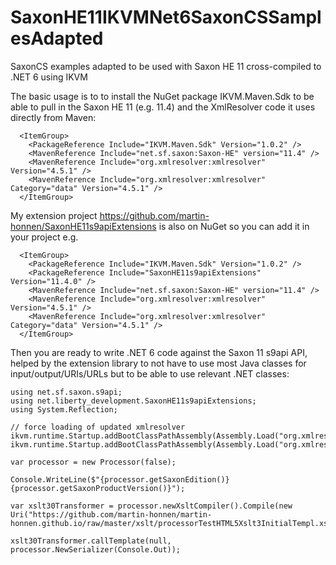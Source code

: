 # SaxonHE11IKVMNet6SaxonCSSamplesAdapted
SaxonCS examples adapted to be used with Saxon HE 11 cross-compiled to .NET 6 using IKVM


The basic usage is to to install the NuGet package IKVM.Maven.Sdk to be able to pull in the Saxon HE 11 (e.g. 11.4) and the XmlResolver code it uses directly from Maven:
```
  <ItemGroup>
    <PackageReference Include="IKVM.Maven.Sdk" Version="1.0.2" />
    <MavenReference Include="net.sf.saxon:Saxon-HE" version="11.4" />
    <MavenReference Include="org.xmlresolver:xmlresolver" Version="4.5.1" />
    <MavenReference Include="org.xmlresolver:xmlresolver" Category="data" Version="4.5.1" />
  </ItemGroup>
```

My extension project https://github.com/martin-honnen/SaxonHE11s9apiExtensions is also on NuGet so you can add it in your project e.g.

```
  <ItemGroup>
    <PackageReference Include="IKVM.Maven.Sdk" Version="1.0.2" />
    <PackageReference Include="SaxonHE11s9apiExtensions" Version="11.4.0" />
    <MavenReference Include="net.sf.saxon:Saxon-HE" version="11.4" />
    <MavenReference Include="org.xmlresolver:xmlresolver" Version="4.5.1" />
    <MavenReference Include="org.xmlresolver:xmlresolver" Category="data" Version="4.5.1" />
  </ItemGroup>
```

Then you are ready to write .NET 6 code against the Saxon 11 s9api API, helped by the extension library to not have to use most Java classes for input/output/URIs/URLs but to be able to use relevant .NET classes:

```
using net.sf.saxon.s9api;
using net.liberty_development.SaxonHE11s9apiExtensions;
using System.Reflection;

// force loading of updated xmlresolver
ikvm.runtime.Startup.addBootClassPathAssembly(Assembly.Load("org.xmlresolver.xmlresolver"));
ikvm.runtime.Startup.addBootClassPathAssembly(Assembly.Load("org.xmlresolver.xmlresolver_data"));

var processor = new Processor(false);

Console.WriteLine($"{processor.getSaxonEdition()} {processor.getSaxonProductVersion()}");

var xslt30Transformer = processor.newXsltCompiler().Compile(new Uri("https://github.com/martin-honnen/martin-honnen.github.io/raw/master/xslt/processorTestHTML5Xslt3InitialTempl.xsl")).load30();

xslt30Transformer.callTemplate(null, processor.NewSerializer(Console.Out));
```
